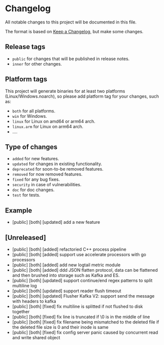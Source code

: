 # Changelog

All notable changes to this project will be documented in this file.

The format is based on [Keep a Changelog](https://keepachangelog.com/en/1.0.0/), but make some changes.

## Release tags

- `public` for changes that will be published in release notes.
- `inner` for other changes.

## Platform tags

This project will generate binaries for at least two platforms (Linux/Windows.noarch), so please add platform tag for
your changes, such as:

- `both` for all platforms.
- `win` for Windows.
- `linux` for Linux on amd64 or arm64 arch.
- `linux.arm` for Linux on arm64 arch.
- ....

## Type of changes

- `added` for new features.
- `updated` for changes in existing functionality.
- `deprecated` for soon-to-be removed features.
- `removed` for now removed features.
- `fixed` for any bug fixes.
- `security` in case of vulnerabilities.
- `doc` for doc changes.
- `test` for tests.

## Example

- [public] [both] [updated] add a new feature

## [Unreleased]

- [public] [both] [added] refactoried C++ process pipeline
- [public] [both] [added] support use accelerate processors with go processors
- [public] [both] [added] add new logtail metric module
- [public] [both] [added] ddd JSON flatten protocol, data can be flattened and then brushed into storage such as Kafka and ES.
- [public] [both] [updated] support continue/end regex patterns to split multiline log
- [public] [both] [updated] support reader flush timeout
- [public] [both] [updated] Flusher Kafka V2: support send the message with headers to kafka
- [public] [both] [fixed] fix multiline is splitted if not flushed to disk together
- [public] [both] [fixed] fix line is truncated if \0 is in the middle of line
- [public] [both] [fixed] fix filename being mismatched to the deleted file if the deleted file size is 0 and their inode is same
- [public] [both] [fixed] fix config server panic caused by concurrent read and write shared object
